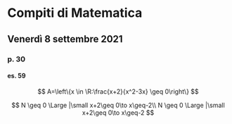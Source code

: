 # Compiti di Matematica 
## Venerdì 8 settembre 2021

### p. 30
#### es. 59
$$
A=\left\{x \in \R:\frac{x+2}{x^2-3x} \geq 0\right\}
$$


$$
N \geq 0 \Large |\small  x+2\geq 0\to x\geq-2\\
N \geq 0 \Large |\small  x+2\geq 0\to x\geq-2
$$
<!--stackedit_data:
eyJoaXN0b3J5IjpbNTI4NDA1MzQzLDExMTIwMTY1NF19
-->